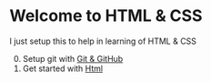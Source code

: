 # Welcome to HTML & CSS 

I just setup this to help in learning of HTML & CSS

0. Setup git with [Git & GitHub](./0.Git)
1. Get started with [Html](./1.Html)
